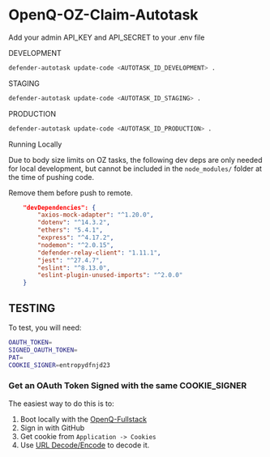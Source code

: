 # OpenQ-OZ-Claim-Autotask

Add your admin API_KEY and API_SECRET to your .env file

DEVELOPMENT
```bash
defender-autotask update-code <AUTOTASK_ID_DEVELOPMENT> .
```

STAGING
```bash
defender-autotask update-code <AUTOTASK_ID_STAGING> .
```

PRODUCTION
```bash
defender-autotask update-code <AUTOTASK_ID_PRODUCTION> .
```

Running Locally

Due to body size limits on OZ tasks, the following dev deps are only needed for local development, but cannot be included in the `node_modules/` folder at the time of pushing code.

Remove them before push to remote.

```json
	"devDependencies": {
		"axios-mock-adapter": "^1.20.0",
		"dotenv": "^14.3.2",
		"ethers": "5.4.1",
		"express": "^4.17.2",
		"nodemon": "^2.0.15",
		"defender-relay-client": "1.11.1",
		"jest": "^27.4.7",
		"eslint": "^8.13.0",
		"eslint-plugin-unused-imports": "^2.0.0"
	}
```

## TESTING

To test, you will need:

```bash
OAUTH_TOKEN=
SIGNED_OAUTH_TOKEN=
PAT=
COOKIE_SIGNER=entropydfnjd23
```

### Get an OAuth Token Signed with the same COOKIE_SIGNER

The easiest way to do this is to:

1. Boot locally with the [OpenQ-Fullstack](https://github.com/openqdev/openq-fullstack)
2. Sign in with GitHub
3. Get cookie from `Application -> Cookies`
4. Use [URL Decode/Encode](https://www.urldecoder.org/) to decode it.


